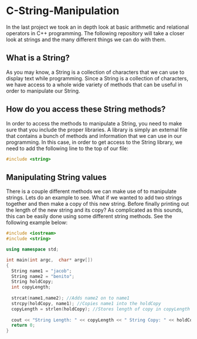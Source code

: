 # C-String-Manipulation
In the last project we took an in depth look at basic arithmetic and relational operators in C++ programming. The following repository will take a closer look at strings and the many different things we can do with them.

## What is a String?
As you may know, a String is a collection of characters that we can use to display text while programming. Since a String is a collection of characters, we have access to a whole wide variety of methods that can be useful in order to manipulate our String.

## How do you access these String methods?
In order to access the methods to manipulate a String, you need to make sure that you include the proper libraries. A library is simply an external file that contains a bunch of methods and information that we can use in our programming. In this case, in order to get access to the String library, we need to add the following line to the top of our file:

```c++
#include <string>
```

## Manipulating String values
There is a couple different methods we can make use of to manipulate strings. Lets do an example to see. What if we wanted to add two strings together and then make a copy of this new string. Before finally printing out the length of the new string and its copy? As complicated as this sounds, this can be easily done using some different string methods. See the following example below:

```c++
#include <iostream>
#include <string>

using namespace std;

int main(int argc,  char* argv[])
{
  String name1 = "jacob";
  String name2 = "benito";
  String holdCopy;
  int copyLength;
  
  strcat(name1,name2); //Adds name2 on to name1
  strcpy(holdCopy, name1); //Copies name1 into the holdCopy
  copyLength = strlen(holdCopy); //Stores length of copy in copyLength
  
  cout << "String Length: " << copyLength << " String Copy: " << holdCopy << endl;
  return 0;
}
```
